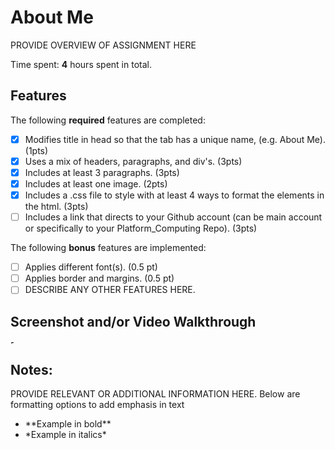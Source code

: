 # About Me

PROVIDE OVERVIEW OF ASSIGNMENT HERE

Time spent: **4** hours spent in total.

## Features

The following **required** features are completed:

- [x] Modifies title in head so that the tab has a unique name, (e.g. About Me). (1pts)
- [x] Uses a mix of headers, paragraphs, and div's. (3pts)
- [x] Includes at least 3 paragraphs. (3pts)
- [x] Includes at least one image. (2pts)
- [x] Includes a .css file to style with at least 4 ways to format the elements in the html. (3pts)
- [ ] Includes a link that directs to your Github account (can be main account or specifically to your Platform_Computing Repo). (3pts)

The following **bonus** features are implemented:

- [ ] Applies different font(s). (0.5 pt)
- [ ] Applies border and margins. (0.5 pt)
- [ ] DESCRIBE ANY OTHER FEATURES HERE.

## Screenshot and/or Video Walkthrough

<img src="blob:https://mega.nz/9b26a500-bd91-48fd-a057-3b18a6bd3dc5" title='Example Video Walkthrough' width='5' alt='Example Video Walkthrough' />


## Notes:
PROVIDE RELEVANT OR ADDITIONAL INFORMATION HERE. Below are formatting options to add emphasis in text
<ul>
  <li>**Example in bold**</li>
  <li>*Example in italics*</li>
</ul>
